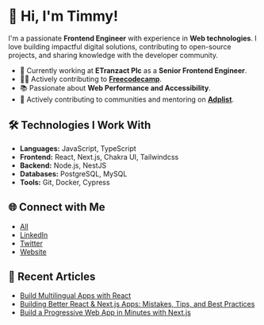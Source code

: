 # 👋 Hi, I'm Timmy!

I'm a passionate **Frontend Engineer** with experience in **Web technologies**. I love building impactful digital solutions, contributing to open-source projects, and sharing knowledge with the developer community.

- 💼 Currently working at **ETranzact Plc** as a **Senior Frontend Engineer**.
- 🧑‍💻 Actively contributing to **[Freecodecamp](https://github.com/freeCodeCamp/freeCodeCamp)**.
- 📚 Passionate about **Web Performance and Accessibility**.
- 🎯 Actively contributing to communities and mentoring on **[Adplist](https://adplist.org/mentors/timilehin-micheal)**.

## 🛠️ Technologies I Work With
- **Languages:** JavaScript, TypeScript
- **Frontend:** React, Next.js, Chakra UI, Tailwindcss
- **Backend:** Node.js, NestJS
- **Databases:** PostgreSQL, MySQL
- **Tools:** Git, Docker, Cypress

## 🌐 Connect with Me
- [All](https://linktr.ee/timmy471)
- [LinkedIn](https://www.linkedin.com/in/timilehin-micheal/)  
- [Twitter](https://x.com/Timi471)
- [Website](https://ayantunjitimilehin.com)

<!--
## 📈 GitHub Stats
![GitHub Stats](https://github-readme-stats.vercel.app/api?username=timmy471&show_icons=true&theme=radical)
-->

## 📖 Recent Articles
- [Build Multilingual Apps with React](https://www.freecodecamp.org/news/build-multilingual-apps-with-i18n-in-react/)
- [Building Better React & Next.js Apps: Mistakes, Tips, and Best Practices](https://hackernoon.com/building-better-react-and-nextjs-apps-mistakes-tips-and-best-practices)
- [Build a Progressive Web App in Minutes with Next.js](https://hackernoon.com/learn-how-build-a-progressive-web-app-in-minutes-with-nextjs)
